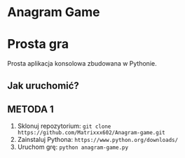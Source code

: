 # Anagram Game

# Prosta gra
Prosta aplikacja konsolowa zbudowana w Pythonie.

## Jak uruchomić?


## METODA 1

1. Sklonuj repozytorium: `git clone https://github.com/Matrixxx602/Anagram-game.git`
2. Zainstaluj Pythona: `https://www.python.org/downloads/`
3. Uruchom grę: `python anagram-game.py`
